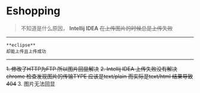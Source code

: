 # Eshopping

>不知道是什么原因，
    **Intellij IDEA** 
   <del> 在上传图片的时候总是上传失败</del>

---   ---
>
    **eclipse** 
    却能上传且上传成功
    
---   ---
    
<del>1. 修改了HTTP为FTP 所以图片回显解决</del>
<del>2. Intellij IDEA 上传失败没有解决     chrome 检查发现图片的传输TYPE    应该是text/plain    而实际是text/html    结果导致404</del>
3. 图片无法回显